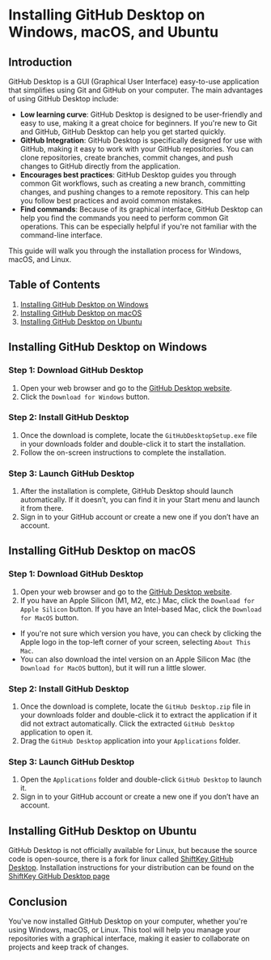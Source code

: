 # Installing GitHub Desktop on Windows, macOS, and Ubuntu

## Introduction

GitHub Desktop is a GUI (Graphical User Interface) easy-to-use application that simplifies using Git and GitHub on your computer. The main advantages of using GitHub Desktop include:

- **Low learning curve**: GitHub Desktop is designed to be user-friendly and easy to use, making it a great choice for beginners. If you're new to Git and GitHub, GitHub Desktop can help you get started quickly.
- **GitHub Integration**: GitHub Desktop is specifically designed for use with GitHub, making it easy to work with your GitHub repositories. You can clone repositories, create branches, commit changes, and push changes to GitHub directly from the application.
- **Encourages best practices**: GitHub Desktop guides you through common Git workflows, such as creating a new branch, committing changes, and pushing changes to a remote repository. This can help you follow best practices and avoid common mistakes.
- **Find commands**: Because of its graphical interface, GitHub Desktop can help you find the commands you need to perform common Git operations. This can be especially helpful if you're not familiar with the command-line interface.

This guide will walk you through the installation process for Windows, macOS, and Linux. 

## Table of Contents

1. [Installing GitHub Desktop on Windows](#installing-github-desktop-on-windows)
2. [Installing GitHub Desktop on macOS](#installing-github-desktop-on-macos)
3. [Installing GitHub Desktop on Ubuntu](#installing-github-desktop-on-ubuntu)

## Installing GitHub Desktop on Windows

### Step 1: Download GitHub Desktop

1. Open your web browser and go to the [GitHub Desktop website](https://desktop.github.com/).
2. Click the `Download for Windows` button.

### Step 2: Install GitHub Desktop

1. Once the download is complete, locate the `GitHubDesktopSetup.exe` file in your downloads folder and double-click it to start the installation.
2. Follow the on-screen instructions to complete the installation.

### Step 3: Launch GitHub Desktop

1. After the installation is complete, GitHub Desktop should launch automatically. If it doesn’t, you can find it in your Start menu and launch it from there.
2. Sign in to your GitHub account or create a new one if you don’t have an account.

## Installing GitHub Desktop on macOS

### Step 1: Download GitHub Desktop

1. Open your web browser and go to the [GitHub Desktop website](https://desktop.github.com/).
2. If you have an Apple Silicon (M1, M2, etc.) Mac, click the `Download for Apple Silicon` button. If you have an Intel-based Mac, click the `Download for MacOS` button.
  - If you're not sure which version you have, you can check by clicking the Apple logo in the top-left corner of your screen, selecting `About This Mac`. 
  - You can also download the intel version on an Apple Silicon Mac (the `Download for MacOS` button), but it will run a little slower.

### Step 2: Install GitHub Desktop

1. Once the download is complete, locate the `GitHub Desktop.zip` file in your downloads folder and double-click it to extract the application if it did not extract automatically. Click the extracted `GitHub Desktop` application to open it.
2. Drag the `GitHub Desktop` application into your `Applications` folder.

### Step 3: Launch GitHub Desktop

1. Open the `Applications` folder and double-click `GitHub Desktop` to launch it.
2. Sign in to your GitHub account or create a new one if you don’t have an account.

## Installing GitHub Desktop on Ubuntu

GitHub Desktop is not officially available for Linux, but because the source code is open-source, there is a fork for linux called [ShiftKey GitHub Desktop](https://github.com/shiftkey/desktop). Installation instructions for your distribution can be found on the [ShiftKey GitHub Desktop page](https://github.com/shiftkey/desktop)

## Conclusion

You've now installed GitHub Desktop on your computer, whether you're using Windows, macOS, or Linux. This tool will help you manage your repositories with a graphical interface, making it easier to collaborate on projects and keep track of changes. 
